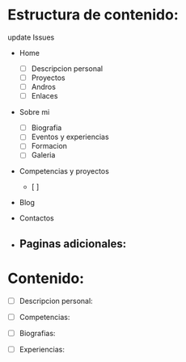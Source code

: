 # Estructura de contenido:
update Issues
-  Home
    -  [ ] Descripcion personal
    -  [ ] Proyectos
    -  [ ] Andros
    -  [ ] Enlaces
  
-  Sobre mi 
    -  [ ] Biografia
    -  [ ] Eventos y experiencias
    -  [ ] Formacion
    -  [ ] Galeria

- Competencias y proyectos
    -  [ ] 

-  Blog
  
- Contactos

- Paginas adicionales: 
    - 

# Contenido:

-  [ ] Descripcion personal:
-  [ ] Competencias:
-  [ ] Biografias:
-  [ ] Experiencias:
  